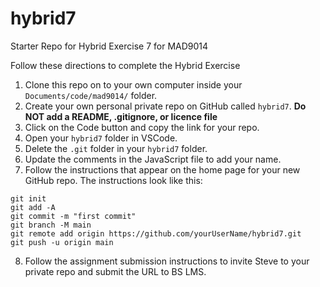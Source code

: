 # hybrid7

Starter Repo for Hybrid Exercise 7 for MAD9014

Follow these directions to complete the Hybrid Exercise

1. Clone this repo on to your own computer inside your `Documents/code/mad9014/` folder.
2. Create your own personal private repo on GitHub called `hybrid7`. **Do NOT add a README, .gitignore, or licence file**
3. Click on the Code button and copy the link for your repo.
4. Open your `hybrid7` folder in VSCode.
5. Delete the `.git` folder in your `hybrid7` folder.
6. Update the comments in the JavaScript file to add your name.
7. Follow the instructions that appear on the home page for your new GitHub repo. The instructions look like this:

```
git init
git add -A
git commit -m "first commit"
git branch -M main
git remote add origin https://github.com/yourUserName/hybrid7.git
git push -u origin main
```

8. Follow the assignment submission instructions to invite Steve to your private repo and submit the URL to BS LMS.
